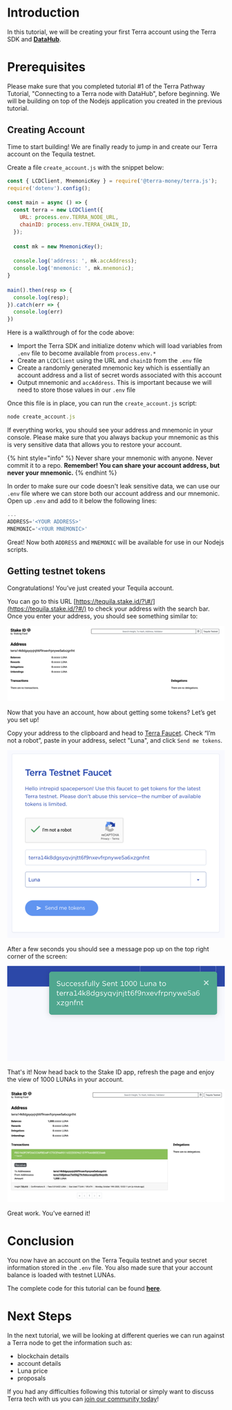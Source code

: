 # Introduction

In this tutorial, we will be creating your first Terra account using the Terra SDK and [**DataHub**](https://figment.io/datahub-waitlist/). 

# Prerequisites

Please make sure that you completed tutorial \#1 of the Terra Pathway Tutorial, "Connecting to a Terra node with DataHub", before beginning. We will be building on top of the Nodejs application you created in the previous tutorial.

## Creating Account

Time to start building! We are finally ready to jump in and create our Terra account on the Tequila testnet.

Create a file `create_account.js` with the snippet below:

```javascript
const { LCDClient, MnemonicKey } = require('@terra-money/terra.js');
require('dotenv').config();

const main = async () => {
  const terra = new LCDClient({
    URL: process.env.TERRA_NODE_URL,
    chainID: process.env.TERRA_CHAIN_ID,
  });

  const mk = new MnemonicKey();

  console.log('address: ', mk.accAddress);
  console.log('mnemonic: ', mk.mnemonic);
}

main().then(resp => {
  console.log(resp);
}).catch(err => {
  console.log(err)
})
```

Here is a walkthrough of for the code above:

* Import the Terra SDK and initialize dotenv which will load variables from `.env` file to become available from `process.env.*`
* Create an `LCDClient` using the URL and `chainID` from the `.env` file
* Create a randomly generated mnemonic key which is essentially an account address and a list of secret words associated with this account
* Output mnemonic and `accAddress`. This is important because we will need to store those values in our `.env` file

Once this file is in place, you can run the `create_account.js` script:

```javascript
node create_account.js
```

If everything works, you should see your address and mnemonic in your console. Please make sure that you always backup your mnemonic as this is very sensitive data that allows you to restore your account.

{% hint style="info" %}
Never share your mnemonic with anyone. Never commit it to a repo. **Remember! You can share your account address, but never your mnemonic.**
{% endhint %}

In order to make sure our code doesn't leak sensitive data, we can use our `.env` file where we can store both our account address and our mnemonic. Open up `.env` and add to it below the following lines:

```javascript
...
ADDRESS='<YOUR ADDRESS>'
MNEMONIC='<YOUR MNEMONIC>'
```

Great! Now both `ADDRESS` and `MNEMONIC` will be available for use in our Nodejs scripts.

## Getting testnet tokens

Congratulations! You’ve just created your Tequila account.

You can go to this URL [https://tequila.stake.id/?\#/](https://tequila.stake.id/?#/) to check your address with the search bar. Once you enter your address, you should see something similar to:

![](../../../.gitbook/assets/terra-1.png)

Now that you have an account, how about getting some tokens? Let’s get you set up! 

Copy your address to the clipboard and head to [Terra Faucet](https://faucet.terra.money/). Check “I’m not a robot”, paste in your address, select "Luna", and click `Send me tokens`.

![](../../../.gitbook/assets/terra-2.png)

After a few seconds you should see a message pop up on the top right corner of the screen:

![](../../../.gitbook/assets/terra-3.png)

That's it! Now head back to the Stake ID app, refresh the page and enjoy the view of 1000 LUNAs in your account.

![](../../../.gitbook/assets/terra-4.png)

Great work. You’ve earned it!

# Conclusion

You now have an account on the Terra Tequila testnet and your secret information stored in the `.env` file. You also made sure that your account balance is loaded with testnet LUNAs.

The complete code for this tutorial can be found [**here**](https://github.com/figment-networks/tutorials/blob/main/terra/2_creating_account/create_account.js). 

# Next Steps

In the next tutorial, we will be looking at different queries we can run against a Terra node to get the information such as:

* blockchain details
* account details
* Luna price
* proposals

If you had any difficulties following this tutorial or simply want to discuss Terra tech with us you can [join our community today](https://discord.gg/fszyM7K)!

